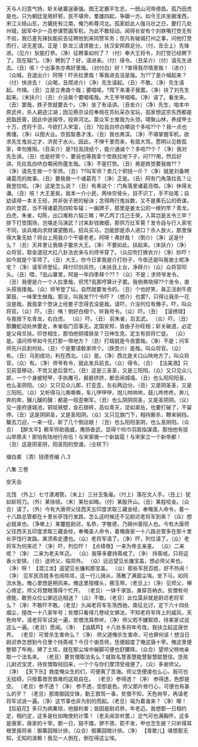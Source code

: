 <!-- { "loadSidebar": true } -->
天与人归意气扬，斩关破寨逞豪强。图王定霸平生志，一统山河帝德昌。孤乃田虎是也。只为朝廷宠用奸邪，民不堪命，羣雄四起，争踞一方。如今王庆坐据淮西，宋江义结山东，方臈抚有江南，俺乃称尊河北。孤家趁此人强马壮之日，要打几处州城，因军中少一员参谋赞画军机，为此不敢轻动。闻得长安有个刘铁嘴打筊无有不验，我已差先锋狄能前去征聘他到来同赞军务；但凡有破城打州之事，问他打筊而行，谅无差误。正是：卧龙三请贤能士，扶汉安邦鼎足分。（付，丑仝上）先锋进。（见介）狄能打恭。（净）征聘事如何了？（付）奉大王将令，刘打筊已经聘下了。现在辕门。（净）聘到了？好，请进来。（付）得令。（丑呆介）（付）请先生进去。（丑）咳！个出事务亦弗好里哉。（对付白）好！?害得我尽情里哉！（进介）（众喊，丑退出介）阿呀！吓杀拉里哉！等我进去没是哉。为??了是介喊起来？（付）快进去！（众喝，丑爬进介）（净）先生请起。（丑）不敢。（净）先生请起。作揖。（丑）立是立弗直个哉；要唱喏，?爬下来凑子我罢。（净）扶了刘先生起来。（末扶介）（丑）介没眞个要唱喏哉。大王爷爷唱喏。（净）请了。看坐来。（丑）罢哉，跌子筊就要去个。（净）坐了有话讲。（丑坐介）（净）先生，咱本中原武弁，杀人避迹江湖；因见蔡京设应奉局在苏杭采办宝玩，孤家想这宗东西都是民脂民膏，因此中途刼夺，投奔河北。蒙众军士推我为头领，啸聚山林，养成甲士十万，虎将千员，今欲打入宋室，（丑）?拉厾白哜白嚼说个多哈??个？我一点也弗懂。（净）以图大业。奈孤智愚才浅，（丑）我也弗深。（净）不堪掌握军机，欲求先生鬼谷之才，济民于水火。因此，不惮千里而来，有屈大驾，愿明以见敎孤家，幸勿推阻。（丑呆介）是?拉厾烧纸个，能介通诚个？多哈??个？（净）我对先生讲。（丑）也是好笑个，要说也等我拿个筊跌拉地下子，问???用，然后好讲。先拉厾白哜白嚼闹热蓬生哉。（净）不是打筊。（丑）弗是跌筊要我做??？（净）请先生做一个军师。（丑）??叫军师？卖几个铜钱一斤？（净）就是刘备聘诸葛亮的故事。（丑）要我做一个诸葛亮？（净）正是。（丑）阿有门角落拉厾？让我登拉哈。（净）这是怎么说？（丑）有素说个：门角落里诸葛亮喂。（净）休得太谦。（丑）咳！大王差矣。我本一介小民，两块穷骨头，目不识丁，手不拈笔；自幼读得一本关王经，并非张子房的秘诀；念得两行鬼谷数，又不是黄石公的奇谋。四片筊笤，当不得诸葛亮四轮车辐；一掮牌子，那里是姜太公的一根钓竿？青龙，白虎，朱雀，勾陈，出口难称六韬三略；甲乙丙丁戊己壬癸，入耳岂是五令三申？排下打筊围场，岂堪走马演武？讨来卦钱微细，那供万灶军需？发令自与行人家宅不同，谈兵难向求财谋望酷肖。招兵买马，岂能卽是添人进口？杀人放火，那里保得大象无妨？将台上用我介个干瘪老老，阿呀！弗好哉！（倒介）（净）这是什么？（丑）天井里让我做子鳖杀大王。（净）不要如此。扶起来。（末扶介）（净）众将官，取金道冠大红八卦法衣来与刘师爷穿了。（众应吹打换衣介）（净）妙吓！如今就是个军师了。（丑）大王，你今日拿我是介打扮子，今夜还是叫我谢土呢净宅？（净）请军师登坛，拜付印剑兵符。（末扶丑上台，净拜介）（众）众将官叩头。（丑）喂，?厾山寨里，阿是一年四季拜个??？（众）不是；求师爷发令。（丑）我便是介一个人拉里哉，但凭?厾那哼算计子罢。我倒弗晓得??个发令，直头搭我搂哉。（众）师爷登了坛，自然就要发令的。（丑）个也好笑，眞正活剥牛皮蒙鼓，一味里生做哉。那没，叫我发??个令吓？（想介）也罢?，只得让我杀一花没是哉。我竟拿个筊诀上经套子念得去没是哉。请吓，介没列位有僭子。吓，叫众将官。（众）吓。（丑）咦！倒好白相个。听我号令。（众）吓。（丑）
【滚绣球】与我按下左青龙，右白虎。
（众）吓。（丑）
前朱雀，后玄武。
（众）吓。（丑）
那螣蛇动处休要走，朱雀临门百事无。定国安邦，皆由子孙旺相；斩关破道，必定是父母爻扶。印世相生，那怕他铜墙铁垒？日神生克，定主有损将亡徒。
（众）是。请问师爷如今先打那一带地方？（丑）打刼就是今夜罢哉。（净）不是；问军师先兴兵到何处。（丑）个是要请敎家师个。（跌筊介）是哉。叫众将官。（众）有。（丑）马到成功，利在西北。（众）是。（净）西北是关口山陜地方了。叫众将官。（众）有。（净）师爷有令，就此发兵前去。（众）得令。（合）
【沽美酒】只见前营移动，不觉又是后营忙。（丑）这是三圣圣，又是三阳阳。（众）又只见众儿郞，一个个身披短甲，手执雕弓，捱捱挤挤，都去闹城墙。（丑）也么阳阳阳圣，也么圣阴阳。（众）又只见众儿郞，打歪歪，左右两边分。（丑）又是阴圣圣，又是三阳阳。（众）又听得马儿嘶嘶嘶，车儿吚吚吚，炮儿哄哄哄，鼓儿咚咚咚。奔儿奔的奔，醺儿醺的醺：都是一班歪喇军。（丑）也么阴阴阴圣，又是圣阴阴。（众）见一座府道城池，铜垣铁壁，金石银砖，高似青天，坚如翠岳，也要打破了，不留停。（丑）这是阴阴圣，又是圣阳阴。（众）又只见旗门下，相持厮杀，鞭来锏挡，鎗去刀迎，一来一往，斩了几个倒运娘！（丑）也么阳阳圣阴，也么圣阴阳。（众合）
【醉太平】赖军师助我威，鹰扬奋武，显得个纶巾羽扇指谋谟。那怕他有拔山举鼎夫！那怕有陆地行舟伍！与宋家做一个新跋扈！与宋家立一个新帝都！（丑）这是阴圣阴，阳圣阳的筊谱。（仝转下）

缀白裘 〔清〕钱德苍编 八.3
 
 
八集 
三卷
 
安天会
 
北饯
（外上）七寸潇湘管。（末上）三分玉兔毫。（付上）落在文人手。（丑上）犹如斩将刀。（外）某徐绩。（末）某杜如晦。（付）某殷开山。（丑）某程咬金。（众合）请了。（外）今有大唐师父往西天五印度求取三藏金经，奉俺圣人命令，着一十八路总管都在十里长亭饯行发路，怎么这时候还不见尉迟老将军到来？（众）想必就来也。（净嗽上）某覆姓尉迟，名恭，字敬德，乃朔州善阳人也。今有大唐师父往西天五印度求取三藏金经，奉俺圣人命令，着俺唐家一十八路总管多在那十里长亭饯行发路。某须索走遭也。（众）老将军请了。（净）吓，列位请了。（众）老将军为何来迟？（净）吓，列位吓！
【点绛唇】一来为帝主亲差。
（众）二来呢？（净）
二来为老夫年迈。
（众）我等多要持斋戒了。（净）
持斋戒，只将这香火安排。（合）送师父，临郊外。
（众）远远望见长旛宝盖，想必师父来也。（净）呀！
【混江龙】遥望见长旛和那宝盖。
（众）那些军民百姓，好不热闹！（净）
见军民百姓多也闹垓垓，这一行儿骑从，荡散了满面尘埃。坐下马，如同流水急。俺心里想是朔风来。俺这里按幞头，挪玉带。（老旦上）（净）见师父，禅心倚定，师父将慧眼落得个忙开。
（老旦）一钵千家饭，身穿百衲衣。贫僧有何德能，敢劳众位公卿远远相送？（众）不敢。（老旦）此位莫非就是尉迟老将军么？（净）不敢吓不敢。（老旦）久闻老将军东荡西驰，南征北讨，定下六十四处烟尘，擅改一十八家年号；贫僧只看得几卷经文佛法，不知老将军阵上的威风，天色尙早，请老将军试说一遍，贫僧洗耳恭听。（净）师父若不嫌絮烦，待某家试说这么一遍。（老旦）愿闻。（净）
【油葫芦】十八处多将年号改。我扶立起这唐世界。
（老旦）可曾杀生害命么？（净）
师父道俺杀生害命，可也罪何该！想当日尉迟恭怎想到今日里个持斋戒？今日个谢吾师，恁便超度了俺这唐十宰。俺这里便整顿了布袍，拂了土垓，就在那尘埃中展脚可便也舒腰拜。（众合）望师父特地亲取一个法名来。
（老旦）要贫僧取法名么？就取名慧善慧能慧智慧聪慧信。恁孩儿尉迟宝灵，待贫僧取经回来，一个个与你们摩顶受戒便了。（众）多谢师父。（净）
【天下乐】救度俺众生的们，可便离了苦海。师父恁便虔也么心，我可也无挂碍，只按着救苦救难的这观自在。
（老旦）参得透？（净）
参得透，色卽是空。
（老旦）参不透？（净）
参不透，空卽是色。师父那片修行心，可便也有甚么的歹？
（老旦）那南御园交锋，勤王救驾一事，贫僧不知，天色尙早，再请老将军试说一遍。（净）这节事也非为别的而起。（老旦）端为着谁来？（净）哪！
【后庭花】多只为病秦琼，他狠利害；皆因是尉迟恭，年老迈。我想那一日相约定，相约定，这多是杜如晦使的计策！〔老夫闻言听罢，〕忿气可也满胸怀。这多是唐家，唐家的十宰。那一日，鼓不擂，锣不筛，箭不发，甲也怎生披？只听得耳根里报将来：御菓园暗计排。（众合）御菓园暗计排。（净）
【青歌儿】堪恨那无知，无知的泼赖！我见一人倒在，倒在得这尘埃。
